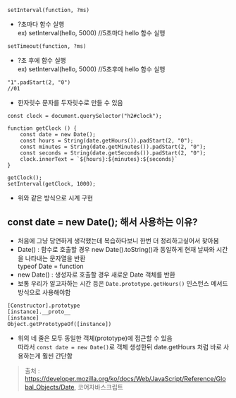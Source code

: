 ```
setInterval(function, ?ms)
```
* ?초마다 함수 실행   
ex) setInterval(hello, 5000) //5초마다 hello 함수 실행

```
setTimeout(function, ?ms)
```
* ?초 후에 함수 실행   
ex) setInterval(hello, 5000) //5초후에 hello 함수 실행
```
"1".padStart(2, "0")
//01
```
* 한자릿수 문자를 두자릿수로 만들 수 있음
```
const clock = document.querySelector("h2#clock");

function getClock () {
    const date = new Date();
    const hours = String(date.getHours()).padStart(2, "0");
    const minutes = String(date.getMinutes()).padStart(2, "0");
    const seconds = String(date.getSeconds()).padStart(2, "0");
    clock.innerText = `${hours}:${minutes}:${seconds}`
}

getClock();
setInterval(getClock, 1000);
```
* 위와 같은 방식으로 시계 구현

## const date = new Date(); 해서 사용하는 이유?
* 처음에 그냥 당연하게 생각했는데 복습하다보니 한번 더 정리하고싶어서 찾아봄
* Date() : 함수로 호출할 경우 new Date().toString()과 동일하게 현재 날짜와 시간을 나타내는 문자열을 반환   
typeof Date = function
* new Date() : 생성자로 호출할 경우 새로운 Date 객체를 반환
* 보통 우리가 알고자하는 시간 등은 ```Date.prototype.getHours()``` 인스턴스 메서드 방식으로 사용해야함
```
[Constructor].prototype
[instance].__proto__
[instance]
Object.getPrototypeOf([instance])
```
* 위의 네 줄은 모두 동일한 객체(prototype)에 접근할 수 있음   
따라서 ```const date = new Date()```로 객체 생성한뒤 date.getHours 처럼 바로 사용하는게 훨씬 간단함

> 출처 : https://developer.mozilla.org/ko/docs/Web/JavaScript/Reference/Global_Objects/Date, 코어자바스크립트
